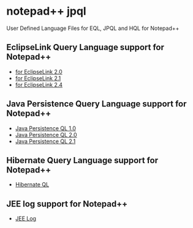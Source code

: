 # notepad++ jpql
User Defined Language Files for EQL, JPQL and HQL for Notepad++

EclipseLink Query Language support for Notepad++
---
* [for EclipseLink 2.0](npp.EQL2_0.xml)
* [for EclipseLink 2.1](npp.EQL2_1.xml)
* [for EclipseLink 2.4](npp.EQL2_4.xml)

Java Persistence Query Language support for Notepad++
---
* [Java Persistence QL 1.0](npp.JPQL1_0.xml)
* [Java Persistence QL 2.0](npp.JPQL2_0.xml)
* [Java Persistence QL 2.1](npp.JPQL2_1.xml)

Hibernate Query Language support for Notepad++
---
* [Hibernate QL](npp.hibernate.xml)

JEE log support for Notepad++
---
* [JEE Log](npp.jeelog.xml)
